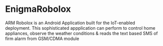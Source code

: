 # EnigmaRobolox
ARM Robolox is an Android Application built for the IoT-enabled deployment. This sophisticated appplication can perform to control home appliances, observe the weather conditions & reads the text based SMS of firm alarm from GSM/CDMA module 
